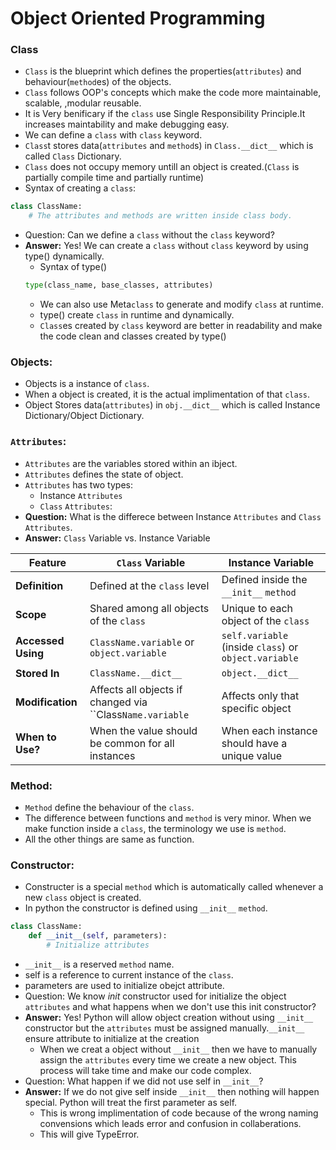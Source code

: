 # Object Oriented Programming

### Class
- `Class` is the blueprint which defines the properties(`attributes`) and behaviour(`method`es) of the objects.
- `Class` follows OOP's concepts which make the code more maintainable, scalable, ,modular reusable.
- It is Very benificary if the `class` use Single Responsibility Principle.It increases maintability and make debugging easy.
- We can define a `class` with `class` keyword.
- `Class`t stores data(`attributes` and `method`s) in `Class.__dict__` which is called `Class` Dictionary.
- `Class` does not occupy memory untill an object is created.(`Class` is partially compile time and partially runtime)
- Syntax of creating a `class`:
```python
class ClassName:
    # The attributes and methods are written inside class body.
```

- Question: Can we define a `class` without the `class` keyword?
- **Answer:** Yes! We can create a `class` without `class` keyword by using type() dynamically.
    - Syntax of type()
    ```python
    type(class_name, base_classes, attributes)
    ```
    - We can also use Meta`class` to generate and modify `class` at runtime.
    - type() create `class` in runtime and dynamically.
    - `Class`es created by `class` keyword are better in readability and make the code clean and classes created by type() 


### Objects:
- Objects is a instance of `class`.
- When a object is created, it is the actual implimentation of that `class`.
- Object Stores data(`attributes`) in `obj.__dict__` which is called Instance Dictionary/Object Dictionary.


### `Attributes`:
- `Attributes` are the variables stored within an ibject.
- `Attributes` defines the state of object.
- `Attributes` has two types:
    - Instance `Attributes`
    - `Class` `Attributes`:
- **Question:** What is the differece between Instance `Attributes` and `Class` `Attributes`.
- **Answer:** `Class` Variable vs. Instance Variable

| Feature       | `Class` Variable                                   | Instance Variable                                     |
|---------------|----------------------------------------------------|------------------------------------------------------|
| **Definition** | Defined at the `class` level                       | Defined inside the ``__init__`` `method`                   |
| **Scope**      | Shared among all objects of the `class`           | Unique to each object of the `class`                     |
| **Accessed Using** | `ClassName.variable` or `object.variable`     | `self.variable` (inside `class`) or `object.variable`   |
| **Stored In**   | `ClassName.__dict__`                             | `object.__dict__`                                      |
| **Modification**| Affects all objects if changed via ``Class`Name.variable` | Affects only that specific object                |
| **When to Use?**| When the value should be common for all instances | When each instance should have a unique value          |

### Method:
- `Method` define the behaviour of the `class`.
- The difference between functions and `method` is very minor. When we make function inside a `class`, the terminology we use is `method`.
- All the other things are same as function.

### Constructor:
- Constructer is a special `method` which is automatically called whenever a new `class` object is created.
- In python the constructor is defined using `__init__` `method`.
```python
class ClassName:
    def __init__(self, parameters):
        # Initialize attributes
```
- `__init__` is a reserved `method` name.
- self is a reference to current instance of the `class`.
- parameters are used to initialize obejct attribute.
- Question: We know _init_ constructor used for initialize the object `attributes` and what happens when we don't use this init constructor?
- **Answer:** Yes! Python will allow object creation without using `__init__` constructor but the `attributes` must be assigned manually.`__init__` ensure attribute to initialize at the creation
    - When we creat a object without `__init__` then we have to manually assign the `attributes` every time we create a new object. This process will take time and make our code complex.
- Question: What happen if we did not use self in  `__init__`?
- **Answer:** If we do not give self inside `__init__` then nothing will happen special. Python will treat the first parameter as self.
    - This is wrong implimentation of code because of the wrong naming convensions which leads error and confusion in collaberations.
    - This will give TypeError.



